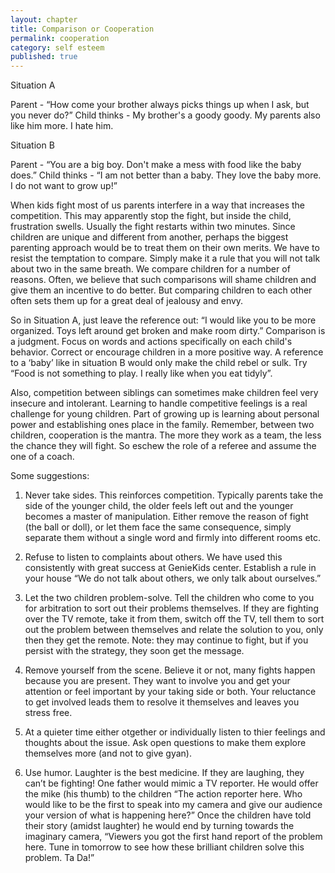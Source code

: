 ```yaml
---
layout: chapter
title: Comparison or Cooperation
permalink: cooperation
category: self esteem
published: true
---
```


Situation A

Parent - “How come your brother always picks things up when I ask, but you never do?” 
Child thinks - My brother's a goody goody. My parents also like him more. I hate him. 

Situation B

Parent -  “You are a big boy. Don't make a mess with food like the baby does.” 
Child thinks - “I am not better than a baby. They love the baby more. I do not want to grow up!”

When kids fight most of us parents interfere in a way that increases the competition. This may apparently stop the fight, but inside the child, frustration swells. Usually the fight restarts within two minutes. Since children are unique and different from another, perhaps the biggest parenting approach would be to treat them on their own merits. We have to resist the temptation to compare. Simply make it a rule that you will not talk about two in the same breath. We compare children for a number of reasons. Often, we believe that such comparisons will shame children and give them an incentive to do better. But comparing children to each other often sets them up for a great deal of jealousy and envy.

So in Situation A, just leave the reference out: “I would like you to be more organized. Toys left around get broken and make room dirty.” Comparison is a judgment. Focus on words and actions specifically on each child's behavior. Correct or encourage children in a more positive way. A reference to a ‘baby’ like in situation B would only make the child rebel or sulk. Try “Food is not something to play. I really like when you eat tidyly”.

Also, competition between siblings can sometimes make children feel very insecure and intolerant. Learning to handle competitive feelings is a real challenge for young children. Part of growing up is learning about personal power and establishing ones place in the family. Remember, between two children, cooperation is the mantra. The more they work as a team, the less the chance they will fight. So eschew the role of a referee and assume the one of a coach.

Some suggestions:

1. Never take sides. This reinforces competition. Typically parents take the side of the younger child, the older feels left out and the younger becomes a master of manipulation. Either remove the reason of fight (the ball or doll), or let them face the same consequence, simply separate them without a single word and firmly into different rooms etc.

2. Refuse to listen to complaints about others. We have used this consistently with great success at GenieKids center. Establish a rule in your house “We do not talk about others, we only talk about ourselves.”

3. Let the two children problem-solve. Tell the children who come to you for arbitration to sort out their problems themselves. If they are fighting over the TV remote, take it from them, switch off the TV, tell them to sort out the problem between themselves and relate the solution to you, only then they get the remote. Note: they may continue to fight, but if you persist with the strategy, they soon get the message.

4. Remove yourself from the scene. Believe it or not, many fights happen because you are present. They want to involve you and get your attention or feel important by your taking side or both. Your reluctance to get involved leads them to resolve it themselves and leaves you stress free.

5. At a quieter time either otgether or individually listen to thier feelings and thoughts about the issue. Ask open questions to make them explore themselves more (and not to give gyan). 

6. Use humor. Laughter is the best medicine. If they are laughing, they can’t be fighting! One father would mimic a TV reporter. He would offer the mike (his thumb) to the children “The action reporter here. Who would like to be the first to speak into my camera and give our audience your version of what is happening here?” Once the children have told their story (amidst laughter) he would end by turning towards the imaginary camera, “Viewers you got the first hand report of the problem here. Tune in tomorrow to see how these brilliant children solve this problem. Ta Da!”